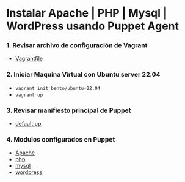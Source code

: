 # Instalar Apache | PHP | Mysql | WordPress usando Puppet Agent

### 1. Revisar archivo de configuración de Vagrant
   - [Vagrantfile](Vagrantfile)

### 2. Iniciar Maquina Virtual con Ubuntu server 22.04
   - `vagrant init bento/ubuntu-22.04`
   - `vagrant up`

### 3. Revisar manifiesto principal de Puppet
   - [default.pp](manifests/default.pp)

### 4. Modulos configurados en Puppet
   - [Apache](modules/apache/manifests/init.pp)
   - [php](modules/php/manifests/init.pp)
   - [mysql](modules/mysql/manifests/init.pp)
   - [wordpress](modules/wordpress/manifests/init.pp)